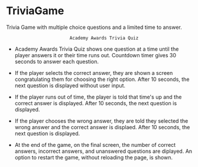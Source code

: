 # TriviaGame
Trivia Game with multiple choice questions and a limited time to answer.

                            Academy Awards Trivia Quiz

* Academy Awards Trivia Quiz shows one question at a time until the player answers it or their time runs out. Countdown timer gives 30 seconds to answer each question.

* If the player selects the correct answer, they are shown a screen congratulating them for choosing the right option. After 10 seconds, the next question is displayed without user input.

* If the player runs out of time, the player is told that time's up and the correct answer is displayed. After 10 seconds, the next question is displayed.
  
* If the player chooses the wrong answer, they are told they selected the wrong answer and the correct answer is displaed. After 10 seconds, the next question is displayed.

* At the end of the game, on the final screen, the number of correct answers, incorrect answers, and unanswered questions are diplayed. An option to restart the game, without reloading the page, is shown.

